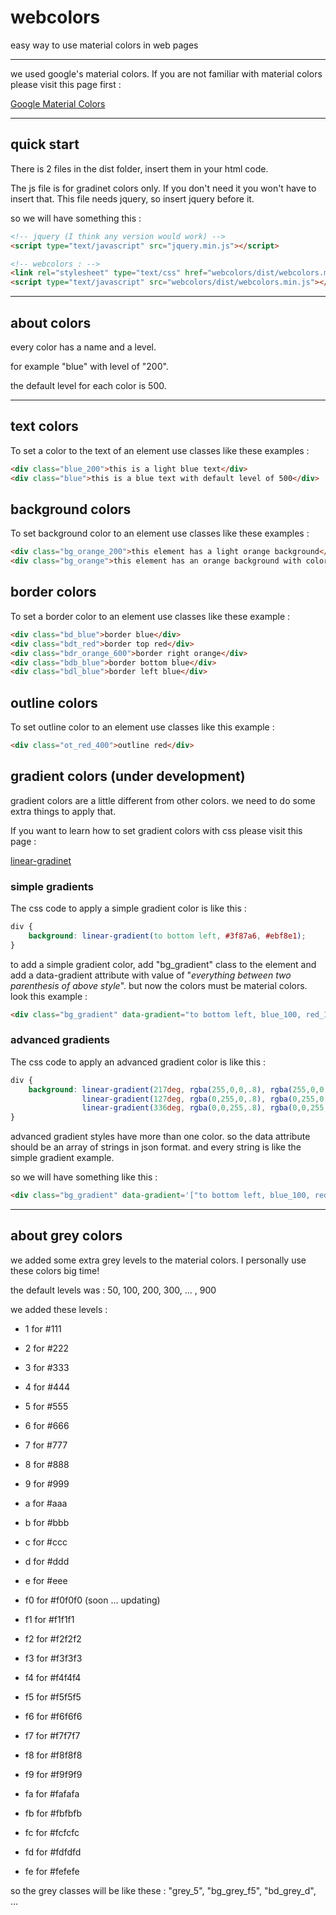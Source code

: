 # webcolors
easy way to use material colors in web pages

---

we used google's material colors.
If you are not familiar with material colors please visit this page first :

[Google Material Colors](https://material.io/design/color/#tools-for-picking-colors)

---

## quick start
There is 2 files in the dist folder, insert them in your html code.

The js file is for gradinet colors only.
If you don't need it you won't have to insert that.
This file needs jquery, so insert jquery before it.

so we will have something this :

```html
<!-- jquery (I think any version would work) -->
<script type="text/javascript" src="jquery.min.js"></script>

<!-- webcolors : -->
<link rel="stylesheet" type="text/css" href="webcolors/dist/webcolors.min.css"/>
<script type="text/javascript" src="webcolors/dist/webcolors.min.js"></script>
```

---

## about colors
every color has a name and a level.

for example "blue" with level of "200".

the default level for each color is 500.

---

## text colors
To set a color to the text of an element use classes like these examples :
```html
<div class="blue_200">this is a light blue text</div>
<div class="blue">this is a blue text with default level of 500</div>
```

## background colors
To set background color to an element use classes like these examples :
```html
<div class="bg_orange_200">this element has a light orange background</div>
<div class="bg_orange">this element has an orange background with color level of 500</div>
```

## border colors
To set a border color to an element use classes like these example :
```html
<div class="bd_blue">border blue</div>
<div class="bdt_red">border top red</div>
<div class="bdr_orange_600">border right orange</div>
<div class="bdb_blue">border bottom blue</div>
<div class="bdl_blue">border left blue</div>
```

 ## outline colors
 To set outline color to an element use classes like this example :
```html
<div class="ot_red_400">outline red</div>
```

 ## gradient colors (under development)
gradient colors are a little different from other colors.
we need to do some extra things to apply that.

If you want to learn how to set gradient colors with css please visit this page :

[linear-gradinet](https://developer.mozilla.org/en-US/docs/Web/CSS/linear-gradient)

### simple gradients
The css code to apply a simple gradient color is like this :
```css
div {
	background: linear-gradient(to bottom left, #3f87a6, #ebf8e1);
}
```
to add a simple gradient color, add "bg_gradient" class to the element
and add a data-gradient attribute with value of "_everything between two parenthesis of above style_".
but now the colors must be material colors. look this example :
```html
<div class="bg_gradient" data-gradient="to bottom left, blue_100, red_100"></div>
```

### advanced gradients
The css code to apply an advanced gradient color is like this :
```css
div {
	background: linear-gradient(217deg, rgba(255,0,0,.8), rgba(255,0,0,0) 70.71%),
                linear-gradient(127deg, rgba(0,255,0,.8), rgba(0,255,0,0) 70.71%),
                linear-gradient(336deg, rgba(0,0,255,.8), rgba(0,0,255,0) 70.71%);
}
```
advanced gradient styles have more than one color.
so the data attribute should be an array of strings in json format.
and every string is like the simple gradient example.

so we will have something like this :
```html
<div class="bg_gradient" data-gradient='["to bottom left, blue_100, red_100", "to bottom left, orange_200, yellow_500"]'></div>
```


---

## about grey colors
we added some extra grey levels to the material colors.
I personally use these colors big time!

the default levels was : 50, 100, 200, 300, ... , 900

we added these levels :
- 1 for #111
- 2 for #222
- 3 for #333
- 4 for #444
- 5 for #555
- 6 for #666
- 7 for #777
- 8 for #888
- 9 for #999
- a for #aaa
- b for #bbb
- c for #ccc
- d for #ddd
- e for #eee

- f0 for #f0f0f0 (soon ... updating)
- f1 for #f1f1f1
- f2 for #f2f2f2
- f3 for #f3f3f3
- f4 for #f4f4f4
- f5 for #f5f5f5
- f6 for #f6f6f6
- f7 for #f7f7f7
- f8 for #f8f8f8
- f9 for #f9f9f9
- fa for #fafafa
- fb for #fbfbfb
- fc for #fcfcfc
- fd for #fdfdfd
- fe for #fefefe

so the grey classes will be like these : "grey_5", "bg_grey_f5", "bd_grey_d", ...

